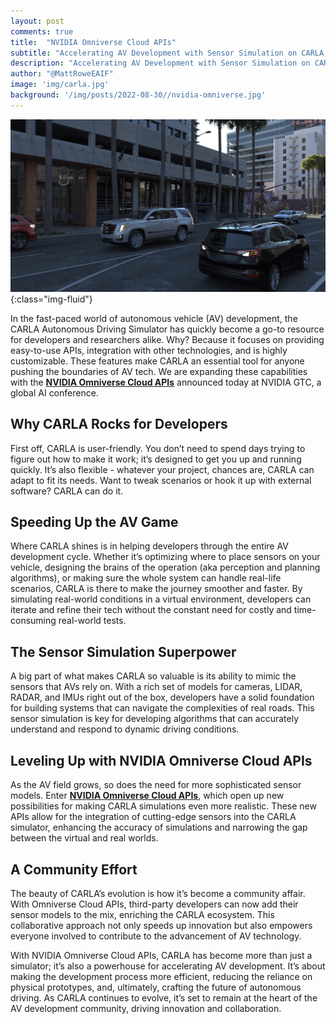 ```yaml
---
layout: post
comments: true
title:  "NVIDIA Omniverse Cloud APIs"
subtitle: "Accelerating AV Development with Sensor Simulation on CARLA, Powered by NVIDIA Omniverse Cloud APIs"
description: "Accelerating AV Development with Sensor Simulation on CARLA, Powered by NVIDIA Omniverse Cloud APIs"
author: "@MattRoweEAIF"
image: 'img/carla.jpg'
background: '/img/posts/2022-08-30//nvidia-omniverse.jpg'
---
```


![simulation](/img/posts/2024-03-18/nvidia_omniverse_apis.png){:class="img-fluid"}

In the fast-paced world of autonomous vehicle (AV) development, the CARLA Autonomous Driving Simulator has quickly become a go-to resource for developers and researchers alike. Why? Because it focuses on providing easy-to-use APIs, integration with other technologies, and is highly customizable. These features make CARLA an essential tool for anyone pushing the boundaries of AV tech. We are expanding these capabilities with the [__NVIDIA Omniverse Cloud APIs__](https://blogs.nvidia.com/blog/omniverse-cloud-apis/) announced today at NVIDIA GTC, a global AI conference.

## Why CARLA Rocks for Developers

First off, CARLA is user-friendly. You don’t need to spend days trying to figure out how to make it work; it’s designed to get you up and running quickly. It’s also flexible - whatever your project, chances are, CARLA can adapt to fit its needs. Want to tweak scenarios or hook it up with external software? CARLA can do it.

## Speeding Up the AV Game

Where CARLA shines is in helping developers through the entire AV development cycle. Whether it’s optimizing where to place sensors on your vehicle, designing the brains of the operation (aka perception and planning algorithms), or making sure the whole system can handle real-life scenarios, CARLA is there to make the journey smoother and faster. By simulating real-world conditions in a virtual environment, developers can iterate and refine their tech without the constant need for costly and time-consuming real-world tests.

## The Sensor Simulation Superpower

A big part of what makes CARLA so valuable is its ability to mimic the sensors that AVs rely on. With a rich set of models for cameras, LIDAR, RADAR, and IMUs right out of the box, developers have a solid foundation for building systems that can navigate the complexities of real roads. This sensor simulation is key for developing algorithms that can accurately understand and respond to dynamic driving conditions.

## Leveling Up with NVIDIA Omniverse Cloud APIs

As the AV field grows, so does the need for more sophisticated sensor models. Enter [__NVIDIA Omniverse Cloud APIs__](https://blogs.nvidia.com/blog/omniverse-cloud-apis/), which open up new possibilities for making CARLA simulations even more realistic. These new APIs allow for the integration of cutting-edge sensors into the CARLA simulator, enhancing the accuracy of simulations and narrowing the gap between the virtual and real worlds.

## A Community Effort

The beauty of CARLA’s evolution is how it’s become a community affair. With Omniverse Cloud APIs, third-party developers can now add their sensor models to the mix, enriching the CARLA ecosystem. This collaborative approach not only speeds up innovation but also empowers everyone involved to contribute to the advancement of AV technology.

With NVIDIA Omniverse Cloud APIs, CARLA has become more than just a simulator; it’s also a powerhouse for accelerating AV development. It’s about making the development process more efficient, reducing the reliance on physical prototypes, and, ultimately, crafting the future of autonomous driving. As CARLA continues to evolve, it’s set to remain at the heart of the AV development community, driving innovation and collaboration. 